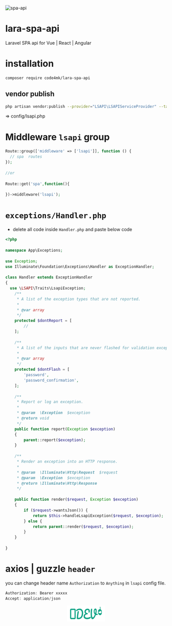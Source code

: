 ![spa-api](https://user-images.githubusercontent.com/17185462/53653389-68498680-3c75-11e9-8ce1-3329c84e7bd4.png)

# lara-spa-api
Laravel SPA api for Vue | React | Angular


# installation

```bash
composer require code4mk/lara-spa-api
```

## vendor publish

```bash
php artisan vendor:publish --provider="LSAPI\LSAPIServiceProvider" --tag=config
```
=> config/lsapi.php



# Middleware `lsapi` group

```php
Route::group(['middleware' => ['lsapi']], function () {
  // spa  routes
});

//or

Route::get('spa',function(){

})->middleware('lsapi');
```

#  `exceptions/Handler.php`
* delete all code inside `Handler.php` and paste below code

```php
<?php

namespace App\Exceptions;

use Exception;
use Illuminate\Foundation\Exceptions\Handler as ExceptionHandler;

class Handler extends ExceptionHandler
{
  use \LSAPI\Traits\LsapiException;
    /**
     * A list of the exception types that are not reported.
     *
     * @var array
     */
    protected $dontReport = [
        //
    ];

    /**
     * A list of the inputs that are never flashed for validation exceptions.
     *
     * @var array
     */
    protected $dontFlash = [
        'password',
        'password_confirmation',
    ];

    /**
     * Report or log an exception.
     *
     * @param  \Exception  $exception
     * @return void
     */
    public function report(Exception $exception)
    {
        parent::report($exception);
    }

    /**
     * Render an exception into an HTTP response.
     *
     * @param  \Illuminate\Http\Request  $request
     * @param  \Exception  $exception
     * @return \Illuminate\Http\Response
     */

    public function render($request, Exception $exception)
    {
        if ($request->wantsJson()) {  
            return $this->handleLsapiException($request, $exception);
        } else {
            return parent::render($request, $exception);
        }
    }

}
```

# axios | guzzle `header`

you can change header name `Authorization` to `Anything` in `lsapi` config file.

```js
Authorization: Bearer xxxxx
Accept: application/json
```

<a href="https://twitter.com/0devco" target="_blank" ><p align="center" ><img src="https://raw.githubusercontent.com/0devco/docs/master/.devco-images/logo-transparent.png"></p></a>
